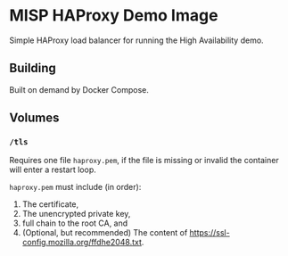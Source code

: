 <!--
SPDX-FileCopyrightText: 2023 Jisc Services Limited
SPDX-FileContributor: Joe Pitt

SPDX-License-Identifier: GPL-3.0-only
-->
# MISP HAProxy Demo Image

Simple HAProxy load balancer for running the High Availability demo.

## Building

Built on demand by Docker Compose.

## Volumes

### `/tls`

Requires one file `haproxy.pem`, if the file is missing or invalid the container will enter a restart loop.

`haproxy.pem` must include (in order):

1. The certificate,
2. The unencrypted private key,
3. full chain to the root CA, and
4. (Optional, but recommended) The content of https://ssl-config.mozilla.org/ffdhe2048.txt.
